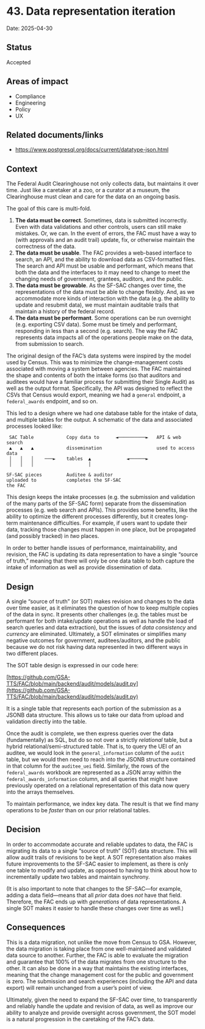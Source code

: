 # 43. Data representation iteration

Date: 2025-04-30

## Status

Accepted

## Areas of impact

- Compliance
- Engineering
- Policy
- UX

## Related documents/links

* https://www.postgresql.org/docs/current/datatype-json.html

## Context

The Federal Audit Clearinghouse not only collects data, but maintains it over time. Just like a caretaker at a zoo, or a curator at a museum, the Clearinghouse must clean and care for the data on an ongoing basis.

The goal of this care is multi-fold. 

1. **The data must be correct**. Sometimes, data is submitted incorrectly. Even with data validations and other controls, users can still make mistakes. Or, we can. In the event of errors, the FAC must have a way to (with approvals and an audit trail) update, fix, or otherwise maintain the correctness of the data.  
2. **The data must be usable**. The FAC provides a web-based interface to search, an API, and the ability to download data as CSV-formatted files. The search and API must be usable and performant, which means that both the data and the interfaces to it may need to change to meet the changing needs of government, grantees, auditors, and the public.  
3. **The data must be growable**. As the SF-SAC changes over time, the representations of the data must be able to change flexibly. And, as we accommodate more kinds of interaction with the data (e.g. the ability to update and resubmit data), we must maintain auditable trails that maintain a history of the federal record.  
4. **The data must be performant**. Some operations can be run overnight (e.g. exporting CSV data). Some must be timely and performant, responding in less than a second (e.g. search). The way the FAC represents data impacts all of the operations people make on the data, from submission to search.

The original design of the FAC’s data systems were inspired by the model used by Census. This was to minimize the change-management costs associated with moving a system between agencies. The FAC maintained the shape and contents of both the intake forms (so that auditors and auditees would have a familiar process for submitting their Single Audit) as well as the output format. Specifically, the API was designed to reflect the CSVs that Census would export, meaning we had a `general` endpoint, a `federal_awards` endpoint, and so on.

This led to a design where we had one database table for the intake of data, and multiple tables for the output. A schematic of the data and associated processes looked like:

```
 SAC Table            Copy data to      ◄──────────►   API & web search   
 ▲   ▲   ▲            dissemination                    used to access data
 │   │   │    ───►    tables  ▲             ◄──────►                      
 │   │   │                    │                                           
                                                                          
SF-SAC pieces         Auditee & auditor                                   
uploaded to           completes the SF-SAC                                
the FAC                                                                   

```

This design keeps the intake processes (e.g. the submission and validation of the many parts of the SF-SAC form) separate from the dissemination processes (e.g. web search and APIs). This provides some benefits, like the ability to optimize the different processes differently, but it creates long-term maintenance difficulties. For example, if users want to update their data, tracking those changes must happen in one place, but be propagated (and possibly tracked) in *two* places.

In order to better handle issues of performance, maintainability, and revision, the FAC is updating its data representation to have a single “source of truth,” meaning that there will only be one data table to both capture the intake of information as well as provide dissemination of data. 

## Design

A single “source of truth” (or SOT) makes revision and changes to the data over time easier, as it eliminates the question of how to keep multiple copies of the data in sync. It presents other challenges (e.g. the tables must be performant for both intake/update operations as well as handle the load of search queries and data extraction), but the issues of *data* *consistency* and *currency* are eliminated. Ultimately, a SOT eliminates or simplifies many negative outcomes for government, auditees/auditors, and the public because we do not risk having data represented in two different ways in two different places.

The SOT table design is expressed in our code here:

[https://github.com/GSA-TTS/FAC/blob/main/backend/audit/models/audit.py](https://github.com/GSA-TTS/FAC/blob/main/backend/audit/models/audit.py)

It is a single table that represents each portion of the submission as a JSONB data structure. This allows us to take our data from upload and validation directly into the table. 

Once the audit is complete, we then express queries over the data (fundamentally) as SQL, but do so not over a strictly *relational* table, but a hybrid relational/semi-structured table. That is, to query the UEI of an auditee, we would look in the `general_information` column of the `audit` table, but we would then need to reach into the JSONB structure contained in that column for the `auditee_uei` field. Similarly, the rows of the `federal_awards` workbook are represented as a JSON array within the `federal_awards_information` column, and all queries that might have previously operated on a relational representation of this data now query into the arrays themselves.

To maintain performance, we index key data. The result is that we find many operations to be *faster* than on our prior relational tables.

## Decision

In order to accommodate accurate and reliable updates to data, the FAC is migrating its data to a single “source of truth” (SOT) data structure. This will allow audit trails of revisions to be kept. A SOT representation also makes future improvements to the SF-SAC easier to implement, as there is only one table to modify and update, as opposed to having to think about how to incrementally update two tables and maintain synchrony. 

(It is also important to note that changes to the SF-SAC—for example, adding a data field—means that all *prior* data does *not* have that field. Therefore, the FAC ends up with *generations* of data representations. A single SOT makes it easier to handle these changes over time as well.) 

## Consequences

This is a data migration, not unlike the move from Census to GSA. However, the data migration is taking place from one well-maintained and validated data source to another. Further, the FAC is able to evaluate the migration and guarantee that 100% of the data migrates from one structure to the other. It can also be done in a way that maintains the existing interfaces, meaning that the change management cost for the public and government is zero. The submission and search experiences (including the API and data export) will remain unchanged from a user’s point of view.

Ultimately, given the need to expand the SF-SAC over time, to transparently and reliably handle the update and revision of data, as well as improve our ability to analyze and provide oversight across government, the SOT model is a natural progression in the caretaking of the FAC’s data.
